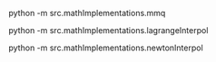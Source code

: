 python -m src.mathImplementations.mmq

python -m src.mathImplementations.lagrangeInterpol

python -m src.mathImplementations.newtonInterpol